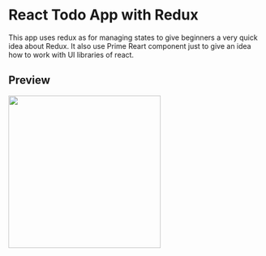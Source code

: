 # React Todo App with Redux
This app uses redux as for managing states to give beginners a very quick idea about Redux. It also use Prime Reart component just to give an idea how to work with UI libraries of react.

## Preview
<img src="https://worldsofashishpatel.com/github-preview/react-redux-todo-app.png" height="300">
